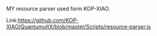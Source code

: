 MY resource parser used form KOP-XIAO.

Link:https://github.com/KOP-XIAO/QuantumultX/blob/master/Scripts/resource-parser.js
